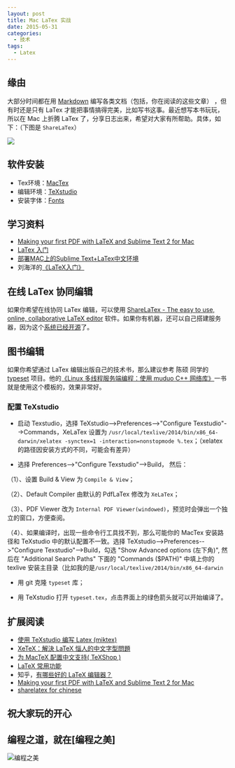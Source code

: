 ```yaml
---
layout: post
title: Mac LaTex 实战
date: 2015-05-31
categories:
  - 技术
tags:
  - Latex
---
```


## 缘由

大部分时间都在用 [Markdown](https://guides.github.com/features/mastering-markdown/) 编写各类文档（包括，你在阅读的这些文章） ，但有时还是只有 LaTex 才能把事情搞得完美，比如写书这事。最近想写本书玩玩，所以在 Mac 上折腾 LaTex 了，分享日志出来，希望对大家有所帮助。具体，如下：（下图是 `ShareLaTex`） 

![](/img/article/05/2015-05-31-sharelatex.png)


## 软件安装

* Tex环境：[MacTex](http://www.tug.org/mactex/)
* 编辑环境：[TeXstudio](http://texstudio.sourceforge.net/)
* 安装字体：[Fonts](http://www.tug.org/mactex/fonts/index.html)


## 学习资料

* [Making your first PDF with LaTeX and Sublime Text 2 for Mac](http://economistry.com/2013/01/installing-and-using-latex-for-mac/)
* [LaTex 入门](http://www.jianshu.com/p/e59aaac15088)
* [部署MAC上的Sublime Text+LaTex中文环境](http://www.readern.com/sublime-text-latex-chinese-under-mac.html)
* 刘海洋的[《LaTeX入门》](http://book.douban.com/subject/24703731/)


## 在线 LaTex 协同编辑

如果你希望在线协同 LaTex 编辑，可以使用 [ShareLaTex - The easy to use, online, collaborative LaTeX editor](https://www.sharelatex.com/) 软件。如果你有机器，还可以自己搭建服务器，因为这个[系统已经开源](https://github.com/sharelatex/sharelatex)了。


## 图书编辑

如果你希望通过 LaTex 编辑出版自己的技术书，那么建议参考 陈硕 同学的 [typeset](https://github.com/chenshuo/typeset) 项目。他的[《Linux 多线程服务端编程：使用 muduo C++ 网络库》](http://book.douban.com/subject/20471211/)一书就是使用这个模板的，效果非常好。


### 配置 TeXstudio

* 启动 Texstudio，选择 TeXstudio-->Preferences-->"Configure Texstudio"-->Commands，XeLaTex 设置为 `/usr/local/texlive/2014/bin/x86_64-darwin/xelatex -synctex=1 -interaction=nonstopmode %.tex`；（xelatex 的路径因安装方式的不同，可能会有差异）

* 选择 Preferences-->"Configure Texstudio"-->Build， 然后：

（1）、设置 Build & View 为 `Compile & View`；

（2）、Default Compiler 由默认的 PdfLaTex 修改为 `XeLaTex`；

（3）、PDF Viewer 改为 `Internal PDF Viewer(windowed)`，预览时会弹出一个独立的窗口，方便查阅。

（4）、如果编译时，出现一些命令行工具找不到，那么可能你的 MacTex 安装路径和 TeXstudio 中的默认配置不一致。选择 TeXstudio-->Preferences-->"Configure Texstudio"-->Build，勾选 "Show Advanced options (左下角)", 然后在 "Additional Search Paths" 下面的 "Commands ($PATH)" 中填上你的 texlive 安装主目录（比如我的是`/usr/local/texlive/2014/bin/x86_64-darwin`

* 用 git 克隆 `typeset` 库；

* 用 TeXstudio 打开 `typeset.tex`，点击界面上的绿色箭头就可以开始编译了。


## 扩展阅读

* [使用 TeXstudio 编写 Latex (miktex)](http://blog.sina.com.cn/s/blog_4a238ec20101sl5n.html)
* [XeTeX：解決 LaTeX 惱人的中文字型問題](http://www.hitripod.com/blog/2011/04/xetex-chinese-font-cjk-latex/)
* [为 MacTeX 配置中文支持( TeXShop )](http://liam0205.me/2014/11/02/latex-mactex-chinese-support/)
* [LaTeX 常用功能](http://blog.csdn.net/solstice/article/details/638)
* 知乎，[有哪些好的 LaTeX 编辑器？](http://www.zhihu.com/question/19954023/answer/71112878?utm_campaign=webshare&utm_source=weibo&utm_medium=zhihu)
* [Making your first PDF with LaTeX and Sublime Text 2 for Mac](http://economistry.com/2013/01/installing-and-using-latex-for-mac/)
* [sharelatex for chinese](https://www.sharelatex.com/learn/Chinese)


## 祝大家玩的开心

## 编程之道，就在[编程之美]

![编程之美](/img/weixin_qr.jpg)

